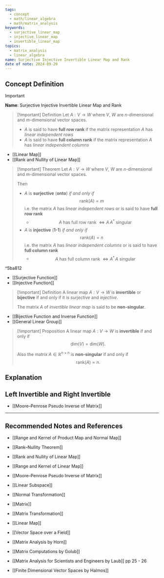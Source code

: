```yaml
---
tags:
  - concept
  - math/linear_algebra
  - math/matrix_analysis
keywords:
  - surjective_linear_map
  - injective_linear_map
  - invertible_linear_map
topics:
  - matrix_analysis
  - linear_algebra
name: Surjective Injective Invertible Linear Map and Rank
date of note: 2024-09-20
---
```


## Concept Definition

>[!important]
>**Name**: Surjective Injective Invertible Linear Map and Rank

>[!important] Definition
>Let $A: V \to W$ where $V$, $W$ are $n$-dimensional and $m$-dimensional vector spaces.
>
>- $A$ is said to have **full row rank** if the matrix representation $A$ has *linear independent rows* 
>- $A$ is said to have **full column rank** if the matrix representation $A$ has *linear independent columns* 

- [[Linear Map]]
- [[Rank and Nullity of Linear Map]]


>[!important] Theorem
>Let $A: V \to W$ where $V$, $W$ are $n$-dimensional and $m$-dimensional vector spaces.
>
>Then 
>- $A$ is **surjective** (**onto**) *if and only if* $$\text{rank}(A) = m$$ i.e. the matrix $A$ has *linear independent rows* or is said to have **full row rank** 
>	- $$A \text{ has full row rank } \iff A\,A^{*} \text{ singular}$$
>- $A$ is **injective** (**1-1**) *if and only if* $$\text{rank}(A) = n$$ i.e. the matrix $A$ has *linear independent columns* or is said to have **full column rank** 
>	- $$A \text{ has full column rank } \iff A^{*}\,A\text{ singular}$$

^5ba812

- [[Surjective Function]]
- [[Injective Function]]

>[!important] Definition
>A linear map $A: V \to W$ is **invertible** or **bijective** if and only if it is *surjective* and *injective*.
>
>The matrix $A$ of *invertible linear map* is said to be **non-singular**.

- [[Bijective Function and Inverse Function]]
- [[General Linear Group]]

>[!important] Proposition
>A linear map  $A: V \to W$ is **invertible** if and only if $$\text{dim}(V) = \text{dim}(W).$$
>
>Also the matrix $A\in \mathbb{R}^{n\times n}$ is **non-singular** if and only if $$\text{rank}(A) = n.$$


## Explanation



## Left Invertible and Right Invertible


- [[Moore–Penrose Pseudo Inverse of Matrix]]



-----------
##  Recommended Notes and References


- [[Range and Kernel of Product Map and Normal Map]]
- [[Rank–Nullity Theorem]]
- [[Rank and Nullity of Linear Map]]
- [[Range and Kernel of Linear Map]]
- [[Moore–Penrose Pseudo Inverse of Matrix]]

- [[Linear Subspace]]
- [[Normal Transformation]]
- [[Matrix]]
- [[Matrix Transformation]]
- [[Linear Map]]
- [[Vector Space over a Field]]


- [[Matrix Analysis by Horn]]
- [[Matrix Computations by Golub]]
- [[Matrix Analysis for Scientists and Engineers by Laub]] pp 25 - 26
- [[Finite Dimensional Vector Spaces by Halmos]]